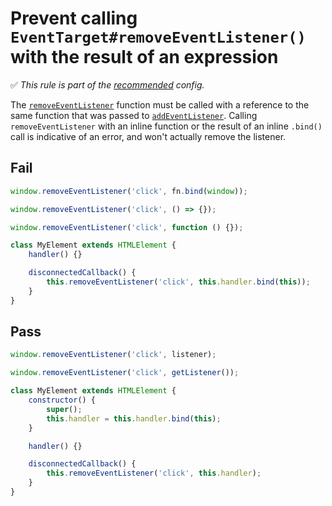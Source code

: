 # Prevent calling `EventTarget#removeEventListener()` with the result of an expression

<!-- Do not manually modify RULE_NOTICE part. Run: `npm run generate-rule-notices` -->
<!-- RULE_NOTICE -->
✅ *This rule is part of the [recommended](https://github.com/sindresorhus/eslint-plugin-unicorn#recommended-config) config.*
<!-- /RULE_NOTICE -->

The [`removeEventListener`](https://developer.mozilla.org/en-US/docs/Web/API/EventTarget/removeEventListener) function must be called with a reference to the same function that was passed to [`addEventListener`](https://developer.mozilla.org/en-US/docs/Web/API/EventTarget/addEventListener). Calling `removeEventListener` with an inline function or the result of an inline `.bind()` call is indicative of an error, and won't actually remove the listener.

## Fail

```js
window.removeEventListener('click', fn.bind(window));
```

```js
window.removeEventListener('click', () => {});
```

```js
window.removeEventListener('click', function () {});
```

```js
class MyElement extends HTMLElement {
	handler() {}

	disconnectedCallback() {
		this.removeEventListener('click', this.handler.bind(this));
	}
}
```

## Pass

```js
window.removeEventListener('click', listener);
```

```js
window.removeEventListener('click', getListener());
```

```js
class MyElement extends HTMLElement {
	constructor() {
		super();
		this.handler = this.handler.bind(this);
	}

	handler() {}

	disconnectedCallback() {
		this.removeEventListener('click', this.handler);
	}
}
```
